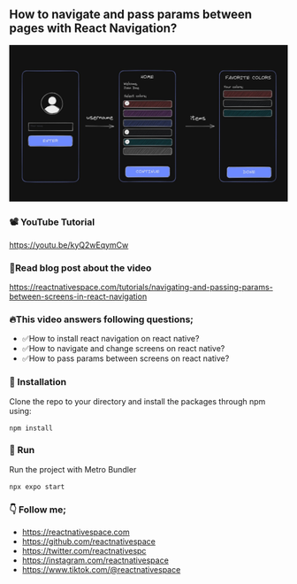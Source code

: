 ## How to navigate and pass params between pages with React Navigation?
![Screenshot](screenshot.png)

### 📽️ YouTube Tutorial
https://youtu.be/kyQ2wEqymCw

### 📖Read blog post about the video
https://reactnativespace.com/tutorials/navigating-and-passing-params-between-screens-in-react-navigation

### 🔥This video answers following questions;
- ✅How to install react navigation on react native?
- ✅How to navigate and change screens on react native?
- ✅How to pass params between screens on react native?

### :blue_book: Installation
Clone the repo to your directory and install the packages through npm using:
```
npm install
```

### :microscope: Run
Run the project with Metro Bundler
```
npx expo start
```


### 👇 Follow me;
- https://reactnativespace.com
- https://github.com/reactnativespace
- https://twitter.com/reactnativespc
- https://instagram.com/reactnativespace
- https://www.tiktok.com/@reactnativespace
